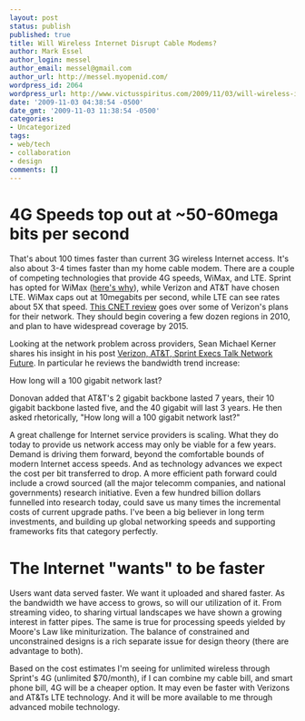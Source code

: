 ```yaml
---
layout: post
status: publish
published: true
title: Will Wireless Internet Disrupt Cable Modems?
author: Mark Essel
author_login: messel
author_email: messel@gmail.com
author_url: http://messel.myopenid.com/
wordpress_id: 2064
wordpress_url: http://www.victusspiritus.com/2009/11/03/will-wireless-internet-disrupt-cable-modems/
date: '2009-11-03 04:38:54 -0500'
date_gmt: '2009-11-03 11:38:54 -0500'
categories:
- Uncategorized
tags:
- web/tech
- collaboration
- design
comments: []
---
```

<h1>4G Speeds top out at ~50-60mega bits per second</h1>
<p>That's about 100 times faster than current 3G wireless Internet access. It's also about 3-4 times faster than my home cable modem. There are a couple of competing technologies that provide 4G speeds, WiMax, and LTE. Sprint has opted for WiMax (<a href="http://community.sprint.com/baw/community/sprintblogs/buzz-by-sprint/announcements/blog/2009/08/20/sprint-4g-blazes-into-atlanta-las-vegas-and-portland">here's why</a>), while Verizon and AT&T have chosen LTE. WiMax caps out at 10megabits per second, while LTE can see rates about 5X that speed. <a HREF="http://reviews.cnet.com/8301-13970_7-10166622-78.html">This CNET review</a> goes over some of Verizon's plans for their network. They should begin covering a few dozen regions in 2010, and plan to have widespread coverage by 2015. </p>
<p>Looking at the network problem across providers, Sean Michael Kerner shares his insight in his post <a HREF="http://itmanagement.earthweb.com/netsys/article.php/3845051/Verizon-ATT-Sprint-Execs-Talk-Network-Future.htm">Verizon, AT&T, Sprint Execs Talk Network Future</a>. In particular he reviews the bandwidth trend increase:</p>
<p>How long will a 100 gigabit network last?</p>
<p>Donovan added that AT&T's 2 gigabit backbone lasted 7 years, their 10 gigabit backbone lasted five, and the 40 gigabit will last 3 years. He then asked rhetorically, "How long will a 100 gigabit network last?"</p>
<p>A great challenge for Internet service providers is scaling. What they do today to provide us network access may only be viable for a few years. Demand is driving them forward, beyond the comfortable bounds of modern Internet access speeds. And as technology advances we expect the cost per bit transferred to drop. A more efficient path forward could include a crowd sourced (all the major telecomm companies, and national governments) research initiative. Even a few hundred billion dollars funnelled into research today, could save us many times the incremental costs of current upgrade paths. I've been a big believer in long term investments, and building up global networking speeds and supporting frameworks fits that category perfectly.</p>
<h1>The Internet "wants" to be faster</h1>
<p>Users want data served faster. We want it uploaded and shared faster. As the bandwidth we have access to grows, so will our utilization of it. From streaming video, to sharing virtual landscapes we have shown a growing interest in fatter pipes. The same is true for processing speeds yielded by Moore's Law like miniturization. The balance of constrained and unconstrained designs is a rich separate issue for design theory (there are advantage to both).</p>
<p>Based on the cost estimates I'm seeing for unlimited wireless through Sprint's 4G (unlimited $70/month), if I can combine my cable bill, and smart phone bill, 4G will be a cheaper option. It may even be faster with Verizons and AT&Ts LTE technology. And it will be more available to me through advanced mobile technology. </p>
